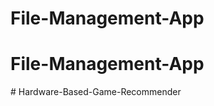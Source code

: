 # File-Management-App
# File-Management-App
#   H a r d w a r e - B a s e d - G a m e - R e c o m m e n d e r  
 